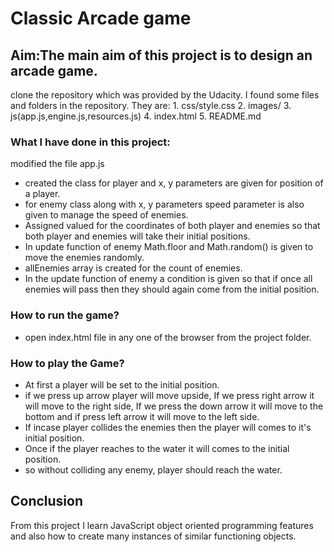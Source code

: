 # Classic Arcade game

## Aim:The main aim of this project is to design an arcade game.

clone the repository which was provided by the Udacity. I found some files and folders in the repository.
They are:
  1\. css/style.css
  2\. images/
  3\. js(app.js,engine.js,resources.js)
  4\. index.html
  5\. README.md

### What I have done in this project:

modified the file app.js

-   created the class for player and x, y parameters are given for position of a player.
-   for enemy class along with x, y parameters speed parameter is also given to manage the speed of enemies.
-   Assigned valued for the coordinates of both player and enemies so that both player and enemies will take their initial positions.
-   In update function of enemy Math.floor and Math.random() is given to move the enemies randomly.
-   allEnemies array is created for the count of enemies.
-   In the update function of enemy a condition is given so that if once all enemies will pass then they should again come from the initial position.

### How to run the game?

- open index.html file in any one of the browser from the project folder.

### How to play the Game?

-   At first a player will be set to the initial position.
-   if we press up arrow player will move upside, If we press right arrow it will move to the right side, If we press the down arrow it will move to the bottom and if press left arrow it will move to the left side.
-   If incase player collides the enemies then the player will comes to it's initial position.
-   Once if the player reaches to the water it will comes to the initial position.
-   so without colliding any enemy, player should reach the water.

## Conclusion

   From this project I learn JavaScript object oriented programming features and also how to create many instances of similar functioning objects.

